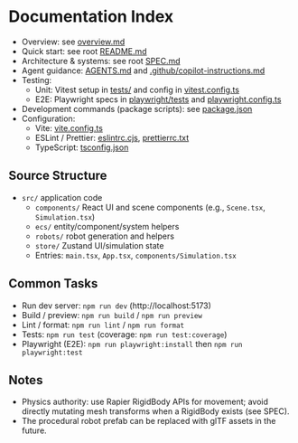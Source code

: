 # Documentation Index

- Overview: see [overview.md](./overview.md)
- Quick start: see root [README.md](../README.md)
- Architecture & systems: see root [SPEC.md](../SPEC.md)
- Agent guidance: [AGENTS.md](../AGENTS.md) and [.github/copilot-instructions.md](../.github/copilot-instructions.md)
- Testing:
  - Unit: Vitest setup in [tests/](../tests/) and config in [vitest.config.ts](../vitest.config.ts)
  - E2E: Playwright specs in [playwright/tests](../playwright/tests) and [playwright.config.ts](../playwright.config.ts)
- Development commands (package scripts): see [package.json](../package.json)
- Configuration:
  - Vite: [vite.config.ts](../vite.config.ts)
  - ESLint / Prettier: [eslintrc.cjs](../eslintrc.cjs), [prettierrc.txt](../prettierrc.txt)
  - TypeScript: [tsconfig.json](../tsconfig.json)

## Source Structure

- `src/` application code
  - `components/` React UI and scene components (e.g., `Scene.tsx`, `Simulation.tsx`)
  - `ecs/` entity/component/system helpers
  - `robots/` robot generation and helpers
  - `store/` Zustand UI/simulation state
  - Entries: `main.tsx`, `App.tsx`, `components/Simulation.tsx`

## Common Tasks

- Run dev server: `npm run dev` (http://localhost:5173)
- Build / preview: `npm run build` / `npm run preview`
- Lint / format: `npm run lint` / `npm run format`
- Tests: `npm run test` (coverage: `npm run test:coverage`)
- Playwright (E2E): `npm run playwright:install` then `npm run playwright:test`

## Notes

- Physics authority: use Rapier RigidBody APIs for movement; avoid directly mutating mesh transforms when a RigidBody exists (see SPEC).
- The procedural robot prefab can be replaced with glTF assets in the future.

